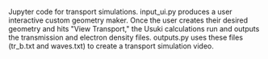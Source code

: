 Jupyter code for transport simulations.
input_ui.py produces a user interactive custom geometry maker. Once the user creates their desired geometry and hits "View Transport," the Usuki calculations run and outputs the transmission and electron density files. outputs.py uses these files (tr_b.txt and waves.txt) to create a transport simulation video.
